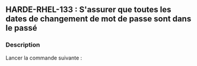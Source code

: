 ## HARDE-RHEL-133 : S'assurer que toutes les dates de changement de mot de passe sont dans le passé

### Description

Lancer la commande suivante :

